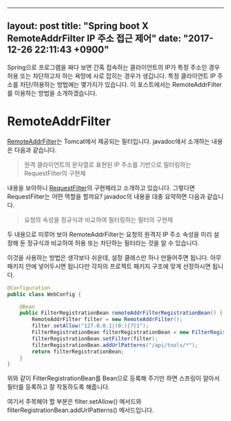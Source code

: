 
---
layout: post
title: "Spring boot X RemoteAddrFilter IP 주소 접근 제어"
date: "2017-12-26 22:11:43 +0900"
---
Spring으로 프로그램을 짜다 보면 간혹 접속하는 클라이언트의 IP가 특정 주소인 경우 허용 또는 차단하고자 하는 욕망에 사로 잡히는 경우가 생깁니다.
특정 클라이언트 IP 주소를 차단/허용하는 방법에는 몇가지가 있습니다. 이 포스트에서는 RemoteAddrFilter를 이용하는 방법을 소개하겠습니다.

# RemoteAddrFilter
[RemoteAddrFilter](https://tomcat.apache.org/tomcat-7.0-doc/api/org/apache/catalina/filters/RemoteAddrFilter.html)는 Tomcat에서 제공되는 필터입니다. javadoc에서 소개하는 내용은 다음과 같습니다.
> 원격 클라이언트의 문자열로 표현된 IP 주소를 기반으로 필터링하는 RequestFilter의 구현체

내용을 보아하니 [RequestFilter](https://tomcat.apache.org/tomcat-7.0-doc/api/org/apache/catalina/filters/RequestFilter.html)의 구현체라고 소개하고 있습니다.
그렇다면 RequestFilter는 어떤 역할을 할까요? javadoc의 내용을 대충 요약하면 다음과 같습니다.
> 요청의 속성을 정규식과 비교하여 필터링하는 필터의 구현체

두 내용으로 미루어 보아 RemoteAddrFilter는 요청의 원격지 IP 주소 속성을 미리 설정해 둔 정규식과 비교하여 허용 또는 차단하는 필터라는 것을 알 수 있습니다.

이것을 사용하는 방법은 생각보다 쉬운데, 설정 클래스만 하나 만들어주면 됩니다. 아무 패키지 안에 넣어두시면 됩니다만 각자의 프로젝트 패키지 구조에 맞게 선정하시면 됩니다.

```java
@Configuration
public class WebConfig {

    @Bean
    public FilterRegistrationBean remoteAddrFilterRegistrationBean() {
        RemoteAddrFilter filter = new RemoteAddrFilter();
        filter.setAllow("127.0.0.1|(0:){7}1");
        FilterRegistrationBean filterRegistrationBean = new FilterRegistrationBean();
        filterRegistrationBean.setFilter(filter);
        filterRegistrationBean.addUrlPatterns("/api/tools/*");
        return filterRegistrationBean;
    }
}
```

위와 같이 FilterRegistrationBean를 Bean으로 등록해 주기만 하면 스프링이 알아서 필터를 등록하고 잘 작동하도록 해줍니다.

여기서 주목해야 할 부분은 filter.setAllow() 메서드와 filterRegistrationBean.addUrlPatterns() 메서드입니다.  
